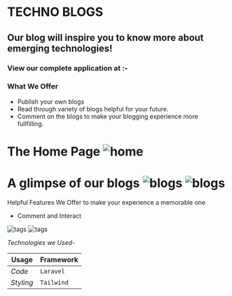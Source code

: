 # TECHNO BLOGS
## Our blog will inspire you to know more about emerging technologies!
### View our complete application at :- 

### What We Offer
* Publish your own blogs
* Read through variety of blogs helpful for your future.
* Comment on the blogs to make your blogging experience more fullfilling.

The Home Page
![home](https://ibb.co/dWD805F)
======

A glimpse of our blogs
![blogs](https://ibb.co/wwT0cJG)
![blogs](https://ibb.co/nCsNqXY)
======


Helpful Features We Offer to make your experience a memorable one

+ Comment and Interact 

![tags](https://ibb.co/H4XNnGL)
![tags](https://ibb.co/1RCvRj3)


*Technologies we Used-*

Usage | Framework 
--- | --- 
*Code* | `Laravel`
*Styling* | `Tailwind` 